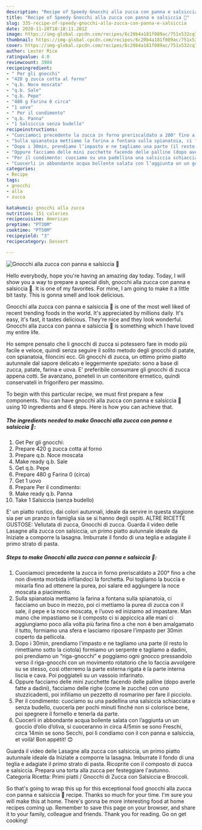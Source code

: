 ```yaml
---
description: "Recipe of Speedy Gnocchi alla zucca con panna e salsiccia 🎃"
title: "Recipe of Speedy Gnocchi alla zucca con panna e salsiccia 🎃"
slug: 335-recipe-of-speedy-gnocchi-alla-zucca-con-panna-e-salsiccia
date: 2020-11-28T10:18:11.201Z
image: https://img-global.cpcdn.com/recipes/6c20b4a181f089ac/751x532cq70/gnocchi-alla-zucca-con-panna-e-salsiccia-🎃-recipe-main-photo.jpg
thumbnail: https://img-global.cpcdn.com/recipes/6c20b4a181f089ac/751x532cq70/gnocchi-alla-zucca-con-panna-e-salsiccia-🎃-recipe-main-photo.jpg
cover: https://img-global.cpcdn.com/recipes/6c20b4a181f089ac/751x532cq70/gnocchi-alla-zucca-con-panna-e-salsiccia-🎃-recipe-main-photo.jpg
author: Lester Rice
ratingvalue: 4.8
reviewcount: 3984
recipeingredient:
- " Per gli gnocchi"
- "420 g zucca cotta al forno"
- "q.b. Noce moscata"
- "q.b. Sale"
- "q.b. Pepe"
- "480 g Farina 0 circa"
- "1 uovo"
- " Per il condimento"
- "q.b. Panna"
- "1 Salsiccia senza budello"
recipeinstructions:
- "Cuociamoci precedente la zucca in forno preriscaldato a 200° fino a che non diventa morbida infilandoci la forchetta. Poi togliamo la buccia e mixarla fino ad ottenere la purea, poi salare ed aggiungere la noce moscata a piacimento."
- "Sulla spianatoia mettiamo la farina a fontana sulla spianatoia, ci facciamo un buco in mezzo, poi ci mettiamo la purea di zucca con il sale, il pepe e la noce moscata, e l’uovo ed iniziamo ad impastare. Man mano che impastiamo se il composto ci si appiccica alle mani ci aggiungiamo poco alla volta più farina fino a che non è ben amalgamato il tutto, formiamo una sfera e lasciamo riposare l’impasto per 30min coperto da pellicola."
- "Dopo i 30min, prendiamo l’impasto e ne tagliamo una parte (il resto lo rimettiamo sotto la ciotola) formiamo un serpente e tagliamo a dadini, poi prendiamo un “riga-gnocchi” e poggiamo ogni gnocco pressandolo verso il riga-gnocchi con un movimento rotatorio che lo faccia avvolgere su se stesso, così otterremo la parte esterna rigata è la parte interna liscia e cava. Poi poggiateli su un vassoio infarinato."
- "Oppure facciamo delle mini zucchette facendo delle palline (dopo averle fatte a dadini), facciamo delle righe (come le zucche) con uno stuzzicadenti, poi infiliamo un pezzetto di rosmarino per fare il picciolo."
- "Per il condimento: cuociamo su una padellina una salsiccia schiacciata e senza budello, cuocerla per pochi minuti finché non si colorisce bene, poi spegnere il fornello e tenerla da parte."
- "Cuocerli in abbondante acqua bollente salata con l’aggiunta un un goccio d’olio d’oliva, si cuoceranno in circa 4/5min se sono Freschi, circa 14min se sono Secchi, poi li condiamo con il con panna e salsiccia, et voilà! Bon appétit! 😊"
categories:
- Recipe
tags:
- gnocchi
- alla
- zucca

katakunci: gnocchi alla zucca 
nutrition: 151 calories
recipecuisine: American
preptime: "PT30M"
cooktime: "PT50M"
recipeyield: "3"
recipecategory: Dessert

---
```



![Gnocchi alla zucca con panna e salsiccia 🎃](https://img-global.cpcdn.com/recipes/6c20b4a181f089ac/751x532cq70/gnocchi-alla-zucca-con-panna-e-salsiccia-🎃-recipe-main-photo.jpg)

Hello everybody, hope you're having an amazing day today. Today, I will show you a way to prepare a special dish, gnocchi alla zucca con panna e salsiccia 🎃. It is one of my favorites. For mine, I am going to make it a little bit tasty. This is gonna smell and look delicious.

Gnocchi alla zucca con panna e salsiccia 🎃 is one of the most well liked of recent trending foods in the world. It's appreciated by millions daily. It's easy, it's fast, it tastes delicious. They're nice and they look wonderful. Gnocchi alla zucca con panna e salsiccia 🎃 is something which I have loved my entire life.

Ho sempre pensato che li gnocchi di zucca si potessero fare in modo più facile e veloce, quindi senza seguire il solito metodo degli gnocchi di patate, con spianatoia, filoncini ecc. Gli gnocchi di zucca, un ottimo primo piatto autunnale dal sapore delicato e leggermente speziato: sono a base di zucca, patate, farina e uova. E&#39; preferibile consumare gli gnocchi di zucca appena cotti. Se avanzano, poneteli in un contenitore ermetico, quindi conservateli in frigorifero per massimo.


To begin with this particular recipe, we must first prepare a few components. You can have gnocchi alla zucca con panna e salsiccia 🎃 using 10 ingredients and 6 steps. Here is how you can achieve that.

<!--inarticleads1-->

##### The ingredients needed to make Gnocchi alla zucca con panna e salsiccia 🎃:

1. Get  Per gli gnocchi:
1. Prepare 420 g zucca cotta al forno
1. Prepare q.b. Noce moscata
1. Make ready q.b. Sale
1. Get q.b. Pepe
1. Prepare 480 g Farina 0 (circa)
1. Get 1 uovo
1. Prepare  Per il condimento:
1. Make ready q.b. Panna
1. Take 1 Salsiccia (senza budello)


E&#39; un piatto rustico, dai colori autunnali, ideale da servire in questa stagione sia per un pranzo in famiglia sia se si hanno degli ospiti. ALTRE RICETTE GUSTOSE: Vellutata di zucca, Gnocchi di zucca. Guarda il video delle Lasagne alla zucca con salsiccia, un primo piatto autunnale ideale da Iniziate a comporre la lasagna. Imburrate il fondo di una teglia e adagiate il primo strato di pasta. 

<!--inarticleads2-->

##### Steps to make Gnocchi alla zucca con panna e salsiccia 🎃:

1. Cuociamoci precedente la zucca in forno preriscaldato a 200° fino a che non diventa morbida infilandoci la forchetta. Poi togliamo la buccia e mixarla fino ad ottenere la purea, poi salare ed aggiungere la noce moscata a piacimento.
1. Sulla spianatoia mettiamo la farina a fontana sulla spianatoia, ci facciamo un buco in mezzo, poi ci mettiamo la purea di zucca con il sale, il pepe e la noce moscata, e l’uovo ed iniziamo ad impastare. Man mano che impastiamo se il composto ci si appiccica alle mani ci aggiungiamo poco alla volta più farina fino a che non è ben amalgamato il tutto, formiamo una sfera e lasciamo riposare l’impasto per 30min coperto da pellicola.
1. Dopo i 30min, prendiamo l’impasto e ne tagliamo una parte (il resto lo rimettiamo sotto la ciotola) formiamo un serpente e tagliamo a dadini, poi prendiamo un “riga-gnocchi” e poggiamo ogni gnocco pressandolo verso il riga-gnocchi con un movimento rotatorio che lo faccia avvolgere su se stesso, così otterremo la parte esterna rigata è la parte interna liscia e cava. Poi poggiateli su un vassoio infarinato.
1. Oppure facciamo delle mini zucchette facendo delle palline (dopo averle fatte a dadini), facciamo delle righe (come le zucche) con uno stuzzicadenti, poi infiliamo un pezzetto di rosmarino per fare il picciolo.
1. Per il condimento: cuociamo su una padellina una salsiccia schiacciata e senza budello, cuocerla per pochi minuti finché non si colorisce bene, poi spegnere il fornello e tenerla da parte.
1. Cuocerli in abbondante acqua bollente salata con l’aggiunta un un goccio d’olio d’oliva, si cuoceranno in circa 4/5min se sono Freschi, circa 14min se sono Secchi, poi li condiamo con il con panna e salsiccia, et voilà! Bon appétit! 😊


Guarda il video delle Lasagne alla zucca con salsiccia, un primo piatto autunnale ideale da Iniziate a comporre la lasagna. Imburrate il fondo di una teglia e adagiate il primo strato di pasta. Ricoprite con il composto di zucca e salsiccia. Prepara una torta alla zucca per festeggiare l&#39;autunno. Categoria Ricetta: Primi piatti / Gnocchi di Zucca con Salsiccia e Broccoli. 

So that's going to wrap this up for this exceptional food gnocchi alla zucca con panna e salsiccia 🎃 recipe. Thanks so much for your time. I'm sure you will make this at home. There's gonna be more interesting food at home recipes coming up. Remember to save this page on your browser, and share it to your family, colleague and friends. Thank you for reading. Go on get cooking!

